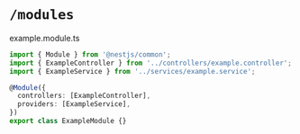 # `/modules`

example.module.ts

```typescript
import { Module } from '@nestjs/common';
import { ExampleController } from '../controllers/example.controller';
import { ExampleService } from '../services/example.service';

@Module({
  controllers: [ExampleController],
  providers: [ExampleService],
})
export class ExampleModule {}
```
